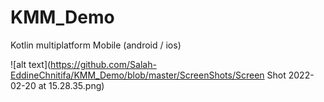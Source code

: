 # KMM_Demo
Kotlin multiplatform Mobile (android / ios)

![alt text](https://github.com/Salah-EddineChnitifa/KMM_Demo/blob/master/ScreenShots/Screen Shot 2022-02-20 at 15.28.35.png)
